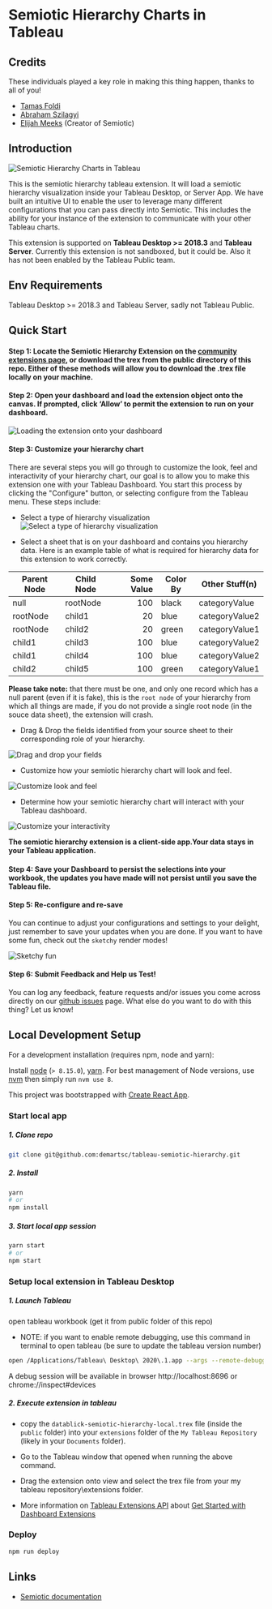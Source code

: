 # Semiotic Hierarchy Charts in Tableau

## Credits
These individuals played a key role in making this thing happen, thanks to all of you!
- [Tamas Foldi](https://github.com/tfoldi)
- [Abraham Szilagyi](https://github.com/szilagyiabo)
- [Elijah Meeks](https://github.com/emeeks) (Creator of Semiotic)

## Introduction

![Semiotic Hierarchy Charts in Tableau](./docs/semiotic-hierarchy-1.gif)

This is the semiotic hierarchy tableau extension. It will load a semiotic hierarchy visualization inside your Tableau Desktop, or Server App. We have built an intuitive UI to enable the user to leverage many different configurations that you can pass directly into Semiotic. This includes the ability for your instance of the extension to communicate with your other Tableau charts.

This extension is supported on **Tableau Desktop >= 2018.3** and **Tableau Server**. Currently this extension is not sandboxed, but it could be. Also it has not been enabled by the Tableau Public team. 

## Env Requirements
Tableau Desktop >= 2018.3 and Tableau Server, sadly not Tableau Public.

## Quick Start
#### Step 1: Locate the Semiotic Hierarchy Extension on the [community extensions page](https://tableau.github.io/extensions-api/community/), or download the trex from the public directory of this repo. Either of these methods will allow you to download the .trex file locally on your machine.

#### Step 2: Open your dashboard and load the extension object onto the canvas. If prompted, click ‘Allow’ to permit the extension to run on your dashboard. 

![Loading the extension onto your dashboard](./docs/semiotic-hierarchy-2.gif)

#### Step 3: Customize your hierarchy chart
There are several steps you will go through to customize the look, feel and interactivity of your hierarchy chart, our goal is to allow you to make this extension one with your Tableau Dashboard. You start this process by clicking the "Configure" button, or selecting configure from the Tableau menu. These steps include: 

- Select a type of hierarchy visualization
![Select a type of hierarchy visualization](./docs/semiotic-hierarchy-3.gif)

- Select a sheet that is on your dashboard and contains you hierarchy data. Here is an example table of what is required for hierarchy data for this extension to work correctly. 

Parent Node | Child Node | Some Value | Color By | Other Stuff(n)
--- | --- | ---: | --- | ---
null | rootNode | 100 | black | categoryValue
rootNode | child1 | 20 | blue | categoryValue2
rootNode | child2 | 20 | green | categoryValue1
child1 | child3 | 100 | blue | categoryValue2
child1 | child4 | 100 | blue | categoryValue2
child2 | child5 | 100 | green | categoryValue1

**Please take note:** that there must be one, and only one record which has a null parent (even if it is fake), this is the `root node` of your hierarchy from which all things are made, if you do not provide a single root node (in the souce data sheet), the extension will crash. 

- Drag & Drop the fields identified from your source sheet to their corresponding role of your hierarchy. 

![Drag and drop your fields](./docs/semiotic-hierarchy-4.gif)

- Customize how your semiotic hierarchy chart will look and feel.

![Customize look and feel](./docs/semiotic-hierarchy-5.png)

- Determine how your semiotic hierarchy chart will interact with your Tableau dashboard.

![Customize your interactivity](./docs/semiotic-hierarchy-6.png)

**The semiotic hierarchy extension is a client-side app.Your data stays in your Tableau application.**

#### Step 4: Save your Dashboard to persist the selections into your workbook, the updates you have made will not persist until you save the Tableau file. 

#### Step 5: Re-configure and re-save
You can continue to adjust your configurations and settings to your delight, just remember to save your updates when you are done. If you want to have some fun, check out the `sketchy` render modes!

![Sketchy fun](./docs/semiotic-hierarchy-7.png)

#### Step 6: Submit Feedback and Help us Test!
You can log any feedback, feature requests and/or issues you come across directly on our [github issues](https://github.com/demartsc/tableau-semiotic-hierarchy/issues) page. What else do you want to do with this thing? Let us know!

## Local Development Setup
For a development installation (requires npm, node and yarn):

Install [node](https://nodejs.org/en/download/package-manager/) (`> 8.15.0`), [yarn](https://yarnpkg.com/en/docs/install). For best management of Node versions, use [nvm](https://github.com/creationix/nvm)
then simply run `nvm use 8`.

This project was bootstrapped with [Create React App](https://github.com/facebookincubator/create-react-app).

### Start local app
##### 1. Clone repo
```sh
git clone git@github.com:demartsc/tableau-semiotic-hierarchy.git
```

##### 2. Install
```sh
yarn
# or
npm install
```


##### 3. Start local app session
```sh
yarn start
# or
npm start
```

### Setup local extension in Tableau Desktop
##### 1. Launch Tableau
open tableau workbook (get it from public folder of this repo)
- NOTE: if you want to enable remote debugging, use this command in terminal to open tableau (be sure to update the tableau version number)

```sh
open /Applications/Tableau\ Desktop\ 2020\.1.app --args --remote-debugging-port=8696
```

A debug session will be available in browser http://localhost:8696 or chrome://inspect#devices

##### 2. Execute extension in tableau

- copy the `datablick-semiotic-hierarchy-local.trex` file (inside the `public` folder) into your `extensions` folder of the `My Tableau Repository` (likely in your `Documents` folder).

- Go to the Tableau window that opened when running the above command.

- Drag the extension onto view and select the trex file from your my tableau repository\extensions folder.

- More information on [Tableau Extensions API](https://tableau.github.io/extensions-api/#) about [Get Started with Dashboard Extensions
](https://tableau.github.io/extensions-api/docs/trex_getstarted.html)

### Deploy
```sh
npm run deploy
```

## Links
- [Semiotic documentation](https://semiotic.nteract.io/)
